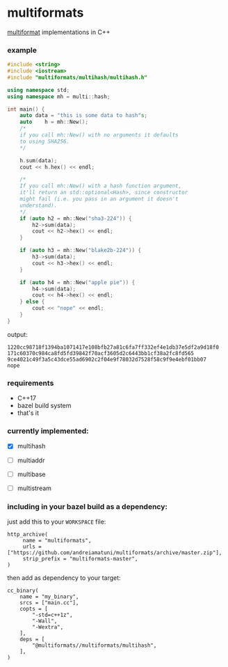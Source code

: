 # multiformats

[multiformat](https://github.com/multiformats/multiformats) implementations in C++


### example

```c++
#include <string>
#include <iostream>
#include "multiformats/multihash/multihash.h"

using namespace std;
using namespace mh = multi::hash;

int main() {
    auto data = "this is some data to hash"s;
    auto    h = mh::New(); 
    /*
    if you call mh::New() with no arguments it defaults 
    to using SHA256.
    */

    h.sum(data);
    cout << h.hex() << endl;

    /*
    If you call mh::New() with a hash function argument, 
    it'll return an std::optional<Hash>, since constructor 
    might fail (i.e. you pass in an argument it doesn't 
    understand). 
    */
    if (auto h2 = mh::New("sha3-224")) {
        h2->sum(data);
        cout << h2->hex() << endl;
    }

    if (auto h3 = mh::New("blake2b-224")) {
        h3->sum(data);
        cout << h3->hex() << endl;
    }

    if (auto h4 = mh::New("apple pie")) {
        h4->sum(data);
        cout << h4->hex() << endl;
    } else {
        cout << "nope" << endl;
    }
}
```
output:
```
1220cc98718f1394ba1071417e108bfb27a81c6fa7ff332ef4e1db37e5df2a9d18f0
171c60370c984ca8fd5fd39842f70acf3605d2c6443bb1cf38a2fc8fd565
9ce4021c49f3a5c43dce55ad6902c2f04e9f78032d7528f58c9f9e4ebf01bb07
nope
```

### requirements

- C++17
- bazel build system
- that's it


### currently implemented:

- [x] multihash
- [ ] multiaddr
- [ ] multibase
- [ ] multistream


### including in your bazel build as a dependency:

just add this to your ```WORKSPACE``` file:

```
http_archive(
     name = "multiformats",
     urls = ["https://github.com/andreiamatuni/multiformats/archive/master.zip"],
     strip_prefix = "multiformats-master",
)
```

then add as dependency to your target:

```
cc_binary(
    name = "my_binary",
    srcs = ["main.cc"],
    copts = [
        "-std=c++1z",
        "-Wall",
        "-Wextra",
    ],
    deps = [
        "@multiformats//multiformats/multihash",
    ],
)
```